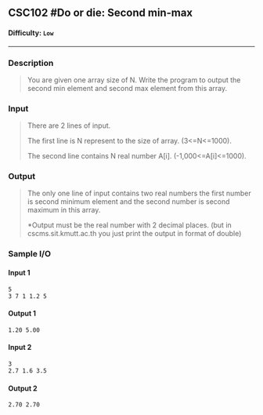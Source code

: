 ## CSC102 #Do or die: Second min-max 

#### Difficulty: `Low`

- - -

### Description

>  You are given one array size of N. Write the program to output the second min element and second max element from this array. 

### Input

>There are 2 lines of input.
>
>The first line is N represent to the size of array. (3<=N<=1000).
>
>The second line contains N real number A[i]. (-1,000<=A[i]<=1000).

### Output

> The only one line of input contains two real numbers the first number is second minimum element and the second number is second maximum in this array.
>
> *Output must be the real number with 2 decimal places. (but in cscms.sit.kmutt.ac.th you just print the output in format of double)

### Sample I/O

#### Input 1

```
5
3 7 1 1.2 5
```

#### Output 1

```
1.20 5.00
```

#### Input 2

```
3
2.7 1.6 3.5
```

#### Output 2

```
2.70 2.70
```

